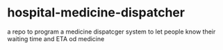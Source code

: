 # hospital-medicine-dispatcher
a repo to program a medicine dispatcger system to let people know their waiting time and ETA od medicine

